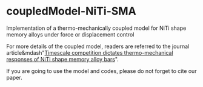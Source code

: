 # coupledModel-NiTi-SMA
Implementation of a thermo-mechanically coupled model for NiTi shape memory alloys under force or displacement control

For more details of the coupled model, readers are referred to the journal article&mdash"[Timescale competition dictates thermo-mechanical responses of NiTi shape memory alloy bars](https://doi.org/10.1016/j.ijsolstr.2020.02.021)". 

If you are going to use the model and codes, please do not forget to cite our paper.
